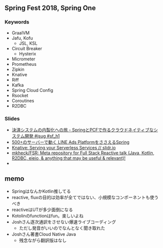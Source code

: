 ## Spring Fest 2018, Spring One

### Keywords
- GraalVM
- Jafu, Kofu
  - JSL, KSL
- Circuit Breaker
  - Hysterix
- Micrometer 
- Prometheus
- Zipkin
- Knative
- Riff
- Kafka
- Spring Cloud Config
- Rsocket
- Coroutines
- R2DBC


### Slides

- [決済システムの内製化への旅 - SpringとPCFで作るクラウドネイティブなシステム開発 #jsug #sf_h1](https://www.slideshare.net/makingx/springpcf-jsug-sfh1)
- [500+のサーバーで動く LINE Ads PlatformをささえるSpring](https://www.slideshare.net/linecorp/500-line-ads-platformspring)
- [Knative: Serving your Serverless Services // slidr.io](https://slidr.io/kameshsampath/knative-serving-your-serverless-services#1)
- [mkheck/FSR: Meta repository for Full Stack Reactive talk (Java, Kotlin, R2DBC, eieio, & anything that may be useful & relevant)!](https://github.com/mkheck/FSR)
- 

## memo
- SpringはなんかKotlin推してる
- reactive, fluxの目的は効率が全てではない、小規模なコンポーネントも使うべき
- reactiveはUTが多少面倒になる
- Kotolinのfunctionはfun。楽しいよね
- Joshさん逐次通訳をさせない爆速ライブコーディング
  - ただし発音がいいのでなんとなく聞き取れた
- Joshさん著書Cloud Native Java
  - 残念ながら翻訳版はなし
